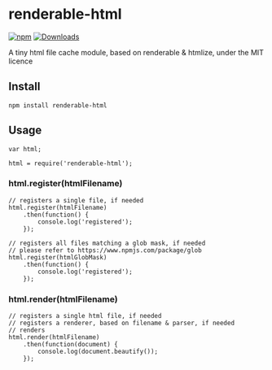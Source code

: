 # renderable-html

[![npm](https://img.shields.io/npm/v/renderable-html.svg?style=plastic)]()
[![Downloads](https://img.shields.io/npm/dt/renderable-html.svg?style=plastic)]()

A tiny html file cache module, based on renderable & htmlize, under the MIT licence

## Install
`npm install renderable-html`

## Usage
```JS
var html;

html = require('renderable-html');
```

### html.register(htmlFilename)
```JS
// registers a single file, if needed
html.register(htmlFilename)
    .then(function() {
        console.log('registered');
    });

// registers all files matching a glob mask, if needed
// please refer to https://www.npmjs.com/package/glob
html.register(htmlGlobMask)
    .then(function() {
        console.log('registered');
    });
```

### html.render(htmlFilename)
```JS
// registers a single html file, if needed
// registers a renderer, based on filename & parser, if needed
// renders
html.render(htmlFilename)
    .then(function(document) {
        console.log(document.beautify());
    });
```
